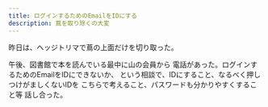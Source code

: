 ```yaml
---
title: ログインするためのEmailをIDにする
description: 蔦を取り除くの大変
---
```


昨日は、ヘッジトリマで蔦の上面だけを切り取った。

午後、図書館で本を読んでいる最中に山の会員から
電話があった。ログインするためのEmailをIDにできないか、
という相談で、IDにすること、なるべく押しつけがましくないIDを
こちらで考えること、パスワードも分かりやすくすること等
話し合った。
